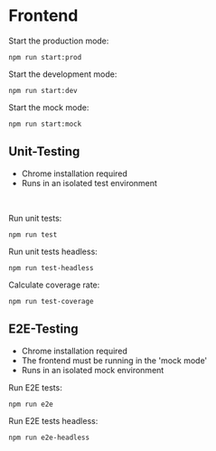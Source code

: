 # Frontend

Start the production mode:

```
npm run start:prod
```

Start the development mode:

```
npm run start:dev
```

Start the mock mode:

```
npm run start:mock
```

## Unit-Testing
* Chrome installation required
* Runs in an isolated test environment

<br>

Run unit tests:

```
npm run test
```

Run unit tests headless:

```
npm run test-headless
```

Calculate coverage rate:

```
npm run test-coverage
```

## E2E-Testing
* Chrome installation required
* The frontend must be running in the 'mock mode'
* Runs in an isolated mock environment

Run E2E tests:

```
npm run e2e
```

Run E2E tests headless:

```
npm run e2e-headless
```
